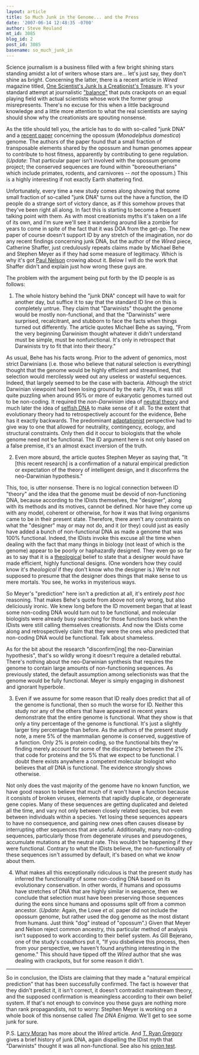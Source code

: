 ```yaml
---
layout: article
title: So Much Junk in the Genome... and the Press
date: '2007-06-14 12:48:35 -0700'
author: Steve Reuland
mt_id: 3085
blog_id: 2
post_id: 3085
basename: so_much_junk_in
---
```

Science journalism is a business filled with a few bright shining stars standing amidst a lot of writers whose stars are... let's just say, they don't shine as bright.  Concerning the latter, there is a recent article in _Wired_ magazine titled, [One Scientist's Junk Is a Creationist's Treasure](http://www.wired.com/science/discoveries/news/2007/06/junk_dna).  It's your standard attempt at journalistic ["balance"](http://scienceblogs.com/intersection/2006/02/fiftyfifty_balance_no_matter_t.php) that puts crackpots on an equal playing field with actual scientists whose work the former group misrepresents.  There's no excuse for this when a little background knowledge and a little more attention to what the real scientists are saying should show why the creationists are spouting nonsense.

As the title should tell you, the article has to do with so-called "junk DNA" and a [recent paper](http://www.ncbi.nlm.nih.gov/sites/entrez?Db=pubmed&amp;Cmd=ShowDetailView&amp;TermToSearch=17463089&amp;ordinalpos=1&amp;itool=EntrezSystem2.PEntrez.Pubmed.Pubmed_ResultsPanel.Pubmed_RVDocSum) concerning the opossum (_Monodelphus domestica_) genome.  The authors of the paper found that a small fraction of transposable elements shared by the opossum and human genomes appear to contribute to host fitness, apparently by contributing to gene regulation.  (_Update_:  That particular paper isn't involved with the opossum genome project; the conserved sequences are found within "boreoeutherians" which include primates, rodents, and carnivores -- _not_ the opossum.)  This is a highly interesting if not exactly Earth shattering find.  

Unfortunately, every time a new study comes along showing that some small fraction of so-called "junk DNA" turns out the have a function, the ID people do a strange sort of victory dance, as if this somehow proves that they've been right all along.  In fact this is starting to become a frequent talking point with them.  As with most creationists myths it's taken on a life of its own, and I'm sure we'll see it wandering around like a zombie for years to come in spite of the fact that it was DOA from the get-go.  The new paper of course doesn't support ID by any stretch of the imagination, nor do any recent findings concerning junk DNA, but the author of the _Wired_ piece, Catherine Shaffer, just credulously repeats claims made by Michael Behe and Stephen Meyer as if they had some measure of legitimacy.  Which is why it's got [Paul Nelson](http://www.uncommondescent.com/intelligent-design/whacha-gonna-do-with-all-that-junk/) crowing about it.  Below I will do the work that Shaffer didn't and explain just how wrong these guys are.

The problem with the argument being put forth by the ID people is as follows:

1.  The whole history behind the "junk DNA" concept will have to wait for another day, but suffice it to say that the standard ID line on this is completely untrue.  They claim that "Darwinists" thought the genome would be mostly non-functional, and that the "Darwinists" were surprised, recalcitrant, and stubborn to face the facts when things turned out differently.  The article quotes Michael Behe as saying, "From the very beginning Darwinism thought whatever it didn't understand must be simple, must be nonfunctional.  It's only in retrospect that Darwinists try to fit that into their theory."

As usual, Behe has his facts wrong.  Prior to the advent of genomics, most strict Darwinians (i.e. those who believe that natural selection is everything) thought that the genome would be highly efficient and streamlined, that selection would mercilessly weed out any useless or wasteful sequences.  Indeed, that largely seemed to be the case with bacteria.  Although the strict Darwinian viewpoint had been losing ground by the early 70s, it was still quite puzzling when around 95% or more of eukaryotic genomes turned out to be non-coding.  It required the _non-Darwinian_ idea of [neutral theory](http://en.wikipedia.org/wiki/Neutral_theory_of_molecular_evolution) and much later the idea of [selfish DNA](http://en.wikipedia.org/wiki/Selfish_DNA) to make sense of it all.  To the extent that evolutionary theory had to retrospectively account for the evidence, Behe has it exactly backwards.  The predominant [adaptationist](http://en.wikipedia.org/wiki/Adaptationism) perspective had to give way to one that allowed for neutrality, contingency, ecology, and structural constraints.  Only then did it occur to biologists that the whole genome need not be functional.  The ID argument here is not only based on a false premise, it's an almost exact inversion of the truth.    

2.  Even more absurd, the article quotes Stephen Meyer as saying that, "It \[this recent research\] is a confirmation of a natural empirical prediction or expectation of the theory of intelligent design, and it disconfirms the neo-Darwinian hypothesis."   

This, too, is utter nonsense.  There is no logical connection between ID "theory" and the idea that the genome must be devoid of non-functioning DNA, because according to the IDists themselves, the "designer", along with its methods and its motives, cannot be defined.  Nor have they come up with any model, coherent or otherwise, for how it was that living organisms came to be in their present state.  Therefore, there aren't any constraints on what the "designer" may or may not do, and it (or they) could just as easily have added a bunch of non-functional DNA as made a genome that was 100% functional.  Indeed, the IDists invoke this excuse all the time when dealing with the fact that many things in biology (not least of which is the genome) appear to be poorly or haphazardly designed.  They even go so far as to say that it is a [theological](http://www-acs.ucsd.edu/~idea/archives/badtheolgooddesn.htm) belief to state that a designer would have made efficient, highly functional designs.   (One wonders how they could know it's _theological_ if they don't know who the designer is.)  We're not supposed to presume that the designer does things that make sense to us mere mortals.  You see, he works in mysterious ways.  

So Meyer's "prediction" here isn't a prediction at all, it's entirely _post hoc_ reasoning.  That makes Behe's quote from above not only wrong, but also deliciously ironic.  We knew long before the ID movement began that at least some non-coding DNA would turn out to be functional, and molecular biologists were already busy searching for those functions back when the IDists were still calling themselves creationists.  And now the IDists come along and retrospectively claim that they were the ones who predicted that non-coding DNA would be functional.  Talk about shameless.  

As for the bit about the research "disconfirm\[ing\] the neo-Darwinian hypothesis", that's so wildly wrong it doesn't require a detailed rebuttal.  There's nothing about the neo-Darwinian synthesis that requires the genome to contain large amounts of non-functioning sequences.  As previously stated, the default assumption among selectionists was that the genome would be fully functional.  Meyer is simply engaging in dishonest and ignorant hyperbole.

3.  Even if we assume for some reason that ID really does predict that all of the genome is functional, then so much the worse for ID.  Neither this study nor any of the others that have appeared in recent years demonstrate that the entire genome is functional.  What they show is that only a tiny percentage of the genome is functional.  It's just a slightly larger tiny percentage than before.  As the authors of the present study note, a mere 5% of the mammalian genome is conserved, suggestive of a function.  Only 2% is protein coding, so the functional bits they're finding merely account for some of the discrepancy between the 2% that code for proteins and the 5% that we expect to be functional.  I doubt there exists anywhere a competent molecular biologist who believes that _all_ DNA is functional.  The evidence strongly shows otherwise.

Not only does the vast majority of the genome have no known function, we have good reason to believe that much of it won't have a function because it consists of broken viruses, elements that rapidly duplicate, or degenerate gene copies.  Many of these sequences are getting duplicated and deleted all the time, and vary not only between closely related species, but even between individuals within a species.  Yet losing these sequences appears to have no consequence, and gaining new ones often causes disease by interrupting other sequences that are useful.  Additionally, many non-coding sequences, particularly those from degenerate viruses and pseudogenes, accumulate mutations at the neutral rate.  This wouldn't be happening if they were functional.  Contrary to what the IDists believe, the non-functionality of these sequences isn't assumed by default, it's based on what we _know_ about them.  

4.  What makes all this exceptionally ridiculous is that the present study has inferred the functionality of some non-coding DNA based on its evolutionary conservation.  In other words, if humans and opossums have stretches of DNA that are highly similar in sequence, then we conclude that selection must have been preserving those sequences during the eons since humans and opossums split off from a common ancestor.  (_Update_:  Again, the Lowe _et al_. paper did not include the opossum genome, but rather used the dog genome as the most distant from humans.  Just think "dog" instead of "opossum".)  Given that Meyer and Nelson reject common ancestry, this particular method of analysis isn't supposed to work according to their belief system.  As Gill Bejerano, one of the study's coauthors put it, "If you disbelieve this process, then from your perspective, we haven't found anything interesting in the genome."  This should have tipped off the _Wired_ author that she was dealing with crackpots, but for some reason it didn't.

___________________________________________________________________________

So in conclusion, the IDists are claiming that they made a "natural empirical prediction" that has been successfully confirmed.  The fact is however that they didn't predict it, it isn't correct, it doesn't contradict mainstream theory, and the supposed confirmation is meaningless according to their own belief system.  If that's not enough to convince you these guys are nothing more than rank propagandists, not to worry:  Stephen Meyer is working on a whole book of this nonsense called _The DNA Enigma_.  We'll get to see some junk for sure.  

P.S.  [Larry Moran](http://sandwalk.blogspot.com/2007/06/wired-on-junk-dna.html) has more about the _Wired_ article.  And [T. Ryan Gregory](http://genomicron.blogspot.com/2007/06/function-non-function-some-function.html) gives a brief history of junk DNA, again dispelling the IDist myth that "Darwinists" thought it was all non-functional.  See also his [onion test](http://genomicron.blogspot.com/2007/04/onion-test.html).
